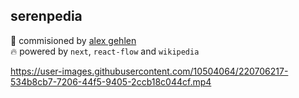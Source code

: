 ## serenpedia

💸 commisioned by [alex gehlen](https://www.alexgehlen.com/)<br/>
🔥 powered by `next`, `react-flow` and `wikipedia` 

https://user-images.githubusercontent.com/10504064/220706217-534b8cb7-7206-44f5-9405-2ccb18c044cf.mp4
